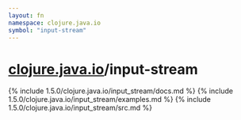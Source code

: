 ```yaml
---
layout: fn
namespace: clojure.java.io
symbol: "input-stream"
---
```


# [clojure.java.io](../)/input-stream

{% include 1.5.0/clojure.java.io/input_stream/docs.md %}
{% include 1.5.0/clojure.java.io/input_stream/examples.md %}
{% include 1.5.0/clojure.java.io/input_stream/src.md %}

